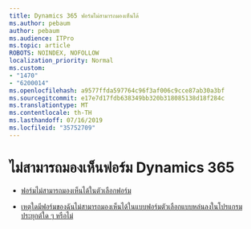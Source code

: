 ```yaml
---
title: Dynamics 365 ฟอร์มไม่สามารถมองเห็นได้
ms.author: pebaum
author: pebaum
ms.audience: ITPro
ms.topic: article
ROBOTS: NOINDEX, NOFOLLOW
localization_priority: Normal
ms.custom:
- "1470"
- "6200014"
ms.openlocfilehash: a9577ffda597764c96f3af006c9cce87ab30a3bf
ms.sourcegitcommit: e17e7d17fdb638349bb320b318085138d18f284c
ms.translationtype: MT
ms.contentlocale: th-TH
ms.lasthandoff: 07/16/2019
ms.locfileid: "35752709"
---
```

# <a name="dynamics-365-form-not-visible"></a>ไม่สามารถมองเห็นฟอร์ม Dynamics 365

* [ฟอร์มไม่สามารถมองเห็นได้ในตัวเลือกฟอร์ม](https://docs.microsoft.com/en-us/dynamics365/customer-engagement/customize/control-access-forms)

* [เหตุใดมีฟอร์มของฉันไม่สามารถมองเห็นได้ในแบบฟอร์มตัวเลือกแบบหล่นลงในโปรแกรมประยุกต์ใด ๆ หรือไม่](https://docs.microsoft.com/en-us/powerapps/maker/model-driven-apps/create-design-forms?branch=master#why-is-my-form-not-visible-in-the-form-selector-drop-down-in-my-app)
